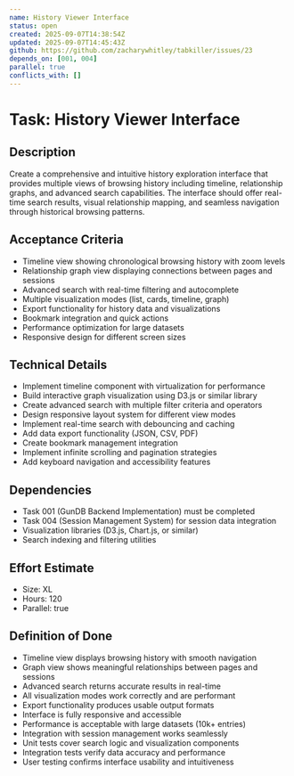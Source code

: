 ```yaml
---
name: History Viewer Interface
status: open
created: 2025-09-07T14:38:54Z
updated: 2025-09-07T14:45:43Z
github: https://github.com/zacharywhitley/tabkiller/issues/23
depends_on: [001, 004]
parallel: true
conflicts_with: []
---
```


# Task: History Viewer Interface

## Description
Create a comprehensive and intuitive history exploration interface that provides multiple views of browsing history including timeline, relationship graphs, and advanced search capabilities. The interface should offer real-time search results, visual relationship mapping, and seamless navigation through historical browsing patterns.

## Acceptance Criteria
- Timeline view showing chronological browsing history with zoom levels
- Relationship graph view displaying connections between pages and sessions
- Advanced search with real-time filtering and autocomplete
- Multiple visualization modes (list, cards, timeline, graph)
- Export functionality for history data and visualizations
- Bookmark integration and quick actions
- Performance optimization for large datasets
- Responsive design for different screen sizes

## Technical Details
- Implement timeline component with virtualization for performance
- Build interactive graph visualization using D3.js or similar library
- Create advanced search with multiple filter criteria and operators
- Design responsive layout system for different view modes
- Implement real-time search with debouncing and caching
- Add data export functionality (JSON, CSV, PDF)
- Create bookmark management integration
- Implement infinite scrolling and pagination strategies
- Add keyboard navigation and accessibility features

## Dependencies
- Task 001 (GunDB Backend Implementation) must be completed
- Task 004 (Session Management System) for session data integration
- Visualization libraries (D3.js, Chart.js, or similar)
- Search indexing and filtering utilities

## Effort Estimate
- Size: XL
- Hours: 120
- Parallel: true

## Definition of Done
- Timeline view displays browsing history with smooth navigation
- Graph view shows meaningful relationships between pages and sessions
- Advanced search returns accurate results in real-time
- All visualization modes work correctly and are performant
- Export functionality produces usable output formats
- Interface is fully responsive and accessible
- Performance is acceptable with large datasets (10k+ entries)
- Integration with session management works seamlessly
- Unit tests cover search logic and visualization components
- Integration tests verify data accuracy and performance
- User testing confirms interface usability and intuitiveness
